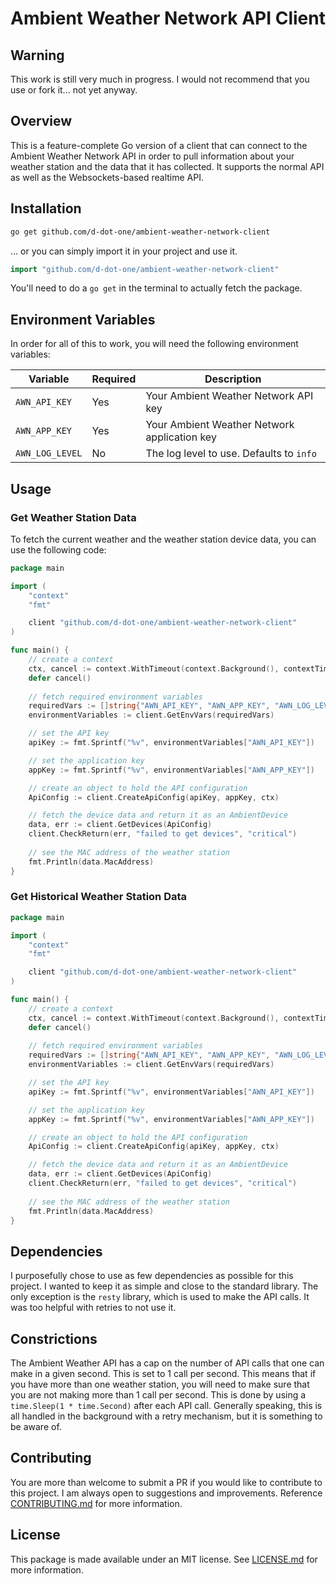 # Ambient Weather Network API Client

## Warning

This work is still very much in progress. I would not recommend that you use or fork it... not yet anyway.

## Overview

This is a feature-complete Go version of a client that can connect to the Ambient Weather Network API in order to pull information about your weather station and the data that it has collected. It supports the normal API as well as the Websockets-based realtime API.

## Installation

```bash
go get github.com/d-dot-one/ambient-weather-network-client
```
... or you can simply import it in your project and use it.

```go
import "github.com/d-dot-one/ambient-weather-network-client"
```
You'll need to do a `go get` in the terminal to actually fetch the package.

## Environment Variables

In order for all of this to work, you will need the following environment variables:

| Variable        | Required | Description                                  |
|-----------------|----------|----------------------------------------------|
| `AWN_API_KEY`   | Yes      | Your Ambient Weather Network API key         |
| `AWN_APP_KEY`   | Yes      | Your Ambient Weather Network application key |
| `AWN_LOG_LEVEL` | No       | The log level to use. Defaults to `info`     |


## Usage

### Get Weather Station Data
To fetch the current weather and the weather station device data, you can use the following code:

```go
package main

import (
	"context"
	"fmt"

	client "github.com/d-dot-one/ambient-weather-network-client"
)

func main() {
	// create a context
	ctx, cancel := context.WithTimeout(context.Background(), contextTimeout)
	defer cancel()
	
	// fetch required environment variables
	requiredVars := []string{"AWN_API_KEY", "AWN_APP_KEY", "AWN_LOG_LEVEL"}
	environmentVariables := client.GetEnvVars(requiredVars)

	// set the API key
	apiKey := fmt.Sprintf("%v", environmentVariables["AWN_API_KEY"])

	// set the application key
	appKey := fmt.Sprintf("%v", environmentVariables["AWN_APP_KEY"])

	// create an object to hold the API configuration
	ApiConfig := client.CreateApiConfig(apiKey, appKey, ctx)

	// fetch the device data and return it as an AmbientDevice
	data, err := client.GetDevices(ApiConfig)
	client.CheckReturn(err, "failed to get devices", "critical")
	
	// see the MAC address of the weather station
	fmt.Println(data.MacAddress)
}
```

### Get Historical Weather Station Data
```go
package main

import (
	"context"
	"fmt"

	client "github.com/d-dot-one/ambient-weather-network-client"
)

func main() {
	// create a context
	ctx, cancel := context.WithTimeout(context.Background(), contextTimeout)
	defer cancel()
	
	// fetch required environment variables
	requiredVars := []string{"AWN_API_KEY", "AWN_APP_KEY", "AWN_LOG_LEVEL"}
	environmentVariables := client.GetEnvVars(requiredVars)

	// set the API key
	apiKey := fmt.Sprintf("%v", environmentVariables["AWN_API_KEY"])

	// set the application key
	appKey := fmt.Sprintf("%v", environmentVariables["AWN_APP_KEY"])

	// create an object to hold the API configuration
	ApiConfig := client.CreateApiConfig(apiKey, appKey, ctx)

	// fetch the device data and return it as an AmbientDevice
	data, err := client.GetDevices(ApiConfig)
	client.CheckReturn(err, "failed to get devices", "critical")
	
	// see the MAC address of the weather station
	fmt.Println(data.MacAddress)
}
```

## Dependencies

I purposefully chose to use as few dependencies as possible for this project. I wanted to keep it as simple and close to the standard library. The only exception is the `resty` library, which is used to make the API calls. It was too helpful with retries to not use it.

## Constrictions

The Ambient Weather API has a cap on the number of API calls that one can make in a given second. This is set to 1 call per second. This means that if you have more than one weather station, you will need to make sure that you are not making more than 1 call per second. This is done by using a `time.Sleep(1 * time.Second)` after each API call. Generally speaking, this is all handled in the background with a retry mechanism, but it is something to be aware of.

## Contributing

You are more than welcome to submit a PR if you would like to contribute to this project. I am always open to suggestions and improvements. Reference [CONTRIBUTING.md](./CONTRIBUTING.md) for more information.

## License

This package is made available under an MIT license. See [LICENSE.md](./LICENSE.md) for more information.
